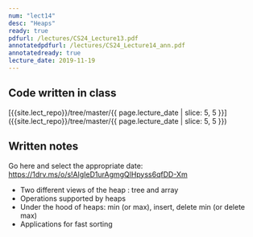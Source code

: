 ```yaml
---
num: "lect14"
desc: "Heaps"
ready: true
pdfurl: /lectures/CS24_Lecture13.pdf
annotatedpdfurl: /lectures/CS24_Lecture14_ann.pdf
annotatedready: true
lecture_date: 2019-11-19
---
```



## Code written in class
[{{site.lect_repo}}/tree/master/{{ page.lecture_date | slice: 5, 5 }}]({{site.lect_repo}}/tree/master/{{ page.lecture_date | slice: 5, 5 }})

## Written notes

Go here and select the appropriate date: <a href="https://1drv.ms/o/s!AlgIeD1urAgmgQlHpyss6qfDD-Xm">https://1drv.ms/o/s!AlgIeD1urAgmgQlHpyss6qfDD-Xm</a>

* Two different views of the heap : tree and array 
* Operations supported by heaps
* Under the hood of heaps: min (or max), insert, delete min (or delete max)
* Applications for fast sorting
